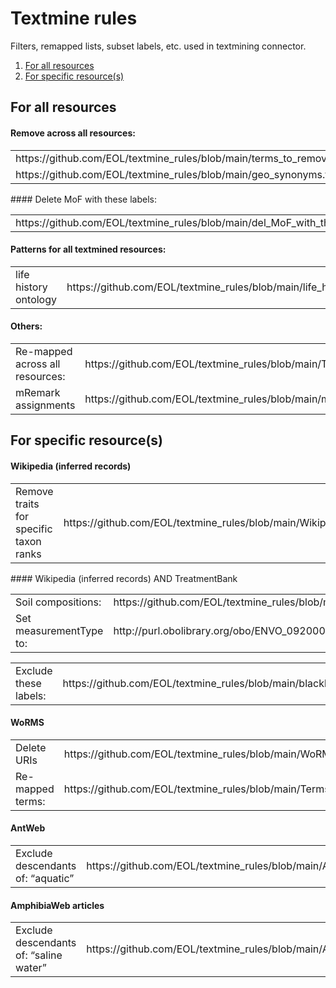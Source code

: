# Textmine rules

Filters, remapped lists, subset labels, etc. used in textmining connector.

1. <a href="#for-all-resources">For all resources</a>
2. <a href="#for-specific-resources">For specific resource(s)</a>

<a name="for-all-resources">

## For all resources

#### Remove across all resources:

<table>
<tr><td>https://github.com/EOL/textmine_rules/blob/main/terms_to_remove.txt</td></tr>
<tr><td>https://github.com/EOL/textmine_rules/blob/main/geo_synonyms.txt</td></tr>
</table>
</a>
#### Delete MoF with these labels:

<table>
<tr>
    <td>https://github.com/EOL/textmine_rules/blob/main/del_MoF_with_these_labels.tsv</td>
</tr>
</table>

#### Patterns for all textmined resources:

<table>
<tr>
    <td>life history ontology</td>
    <td>https://github.com/EOL/textmine_rules/blob/main/life_history.tsv</td>
</tr>
</table>

#### Others:

<table>
<tr>
    <td>Re-mapped across all resources:</td>
    <td>https://github.com/EOL/textmine_rules/blob/main/Terms_remapped/DATA_1841_terms_remapped.tsv</td>
</tr>
<tr>
    <td>mRemark assignments</td>
    <td>https://github.com/EOL/textmine_rules/blob/main/mRemarks_assignments.tsv</td>
</tr>
</table>

<a name="for-specific-resources">

## For specific resource(s)

#### Wikipedia (inferred records)

<table>
<tr>
    <td>Remove traits for specific taxon ranks</td>
    <td>https://github.com/EOL/textmine_rules/blob/main/Wikipedia_excluded_ranks.tsv</td>
</tr>
</table>
</a>
#### Wikipedia (inferred records) AND TreatmentBank

<table>
<tr>
    <td>Soil compositions:</td>
    <td>https://github.com/EOL/textmine_rules/blob/main/soil_composition.tsv</td>
</tr>
<tr>
    <td>Set measurementType to:</td>
    <td>http://purl.obolibrary.org/obo/ENVO_09200008</td>
</tr>
</table>

<table>
<tr>
    <td>Exclude these labels:</td>
    <td>https://github.com/EOL/textmine_rules/blob/main/blacklist_labels.txt</td>
</tr>
</table>

#### WoRMS

<table>
<tr>
    <td>Delete URIs</td>
    <td>https://github.com/EOL/textmine_rules/blob/main/WoRMS_only_delete_URIs.tsv</td>
</tr>
<tr>
    <td>Re-mapped terms:</td>
    <td>https://github.com/EOL/textmine_rules/blob/main/Terms_remapped/WoRMS_only_terms_remapped.tsv</td>
</tr>
</table>

#### AntWeb

<table>
<tr>
    <td>Exclude descendants of: “aquatic”</td>
    <td>https://github.com/EOL/textmine_rules/blob/main/AmphibiaWeb/descendants_of_aquatic.tsv</td>
</tr>
</table>
    
#### AmphibiaWeb articles
<table>
<tr>
    <td>Exclude descendants of: “saline water”</td>
    <td>https://github.com/EOL/textmine_rules/blob/main/AmphibiaWeb/descendants_of_salt_water.tsv</td>
</tr>
</table>
